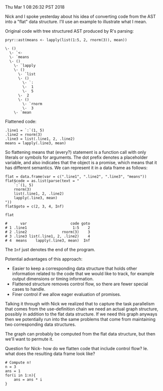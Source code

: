 Thu Mar  1 08:26:32 PST 2018

Nick and I spoke yesterday about his idea of converting code from the AST
into a "flat" data structure. I'll use an example to illustrate what I
mean.

Original code with tree structured AST produced by R's parsing:

```{R}
pryr::ast(means <- lapply(list(1:5, 2, rnorm(3)), mean))

\- ()
  \- `<-
  \- `means
  \- ()
    \- `lapply
    \- ()
      \- `list
      \- ()
        \- `:
        \-  1
        \-  5
      \-  2
      \- ()
        \- `rnorm
        \-  3
    \- `mean
```

Flattened code:

```{R}
.line1 = `:`(1, 5)
.line2 = rnorm(3)
.line3 = list(.line1, 2, .line2)
means = lapply(.line3, mean)
```

So flattening means that (every?) statement is a function call with only
literals or symbols for arguments. The dot prefix denotes a placeholder
variable, and also indicates that the object is a promise, which means that
it has different semantics.  We can represent it in a data frame as
follows:

```{R}
flat = data.frame(var = c(".line1", ".line2", ".line3", "means"))
flat$code = as.list(parse(text = "
    `:`(1, 5)
    rnorm(3)
    list(.line1, 2, .line2)
    lapply(.line3, mean)
"))
flat$goto = c(2, 3, 4, Inf)

flat

#      var                    code goto
# 1 .line1                     1:5    2
# 2 .line2                rnorm(3)    3
# 3 .line3 list(.line1, 2, .line2)    4
# 4  means    lapply(.line3, mean)  Inf
```

The `Inf` just denotes the end of the program.

Potential advantages of this approach:

- Easier to keep a corresponding data structure that holds other information
  related to the code that we would like to track, for example output
  dimensions or timing information.
- Flattened structure removes control flow, so there are fewer special
  cases to handle.
- Finer control if we allow eager evaluation of promises.

Talking it through with Nick we realized that to capture the task
parallelism that comes from the use-definition chain we need an actual
graph structure, possibly in addition to the flat data structure. If we
need this graph anyways then we potentially run into the same problems that come
from maintaining two corresponding data structures. 

The graph can probably be computed from the flat data structure, but then
we'll want to permute it.

Question for Nick- how do we flatten code that include control flow?
Ie. what does the resulting data frame look like?

```{R}
# Compute n!
n = 3
ans = 1
for(i in 1:n){
    ans = ans * i
}
```
